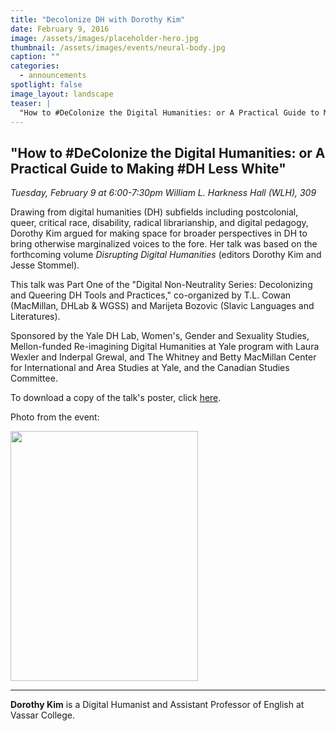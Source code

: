 ```yaml
---
title: "Decolonize DH with Dorothy Kim"
date: February 9, 2016
image: /assets/images/placeholder-hero.jpg
thumbnail: /assets/images/events/neural-body.jpg
caption: ""
categories: 
  - announcements
spotlight: false 
image_layout: landscape
teaser: |
  "How to #DeColonize the Digital Humanities: or A Practical Guide to Making #DH Less White Tuesday, February 9 at 6:00-7:30pm William L. Harkness Hall (WLH), 309 Drawing from digital humanities (DH..."
---
```


<h2>"How to #DeColonize the Digital Humanities: or A Practical Guide to Making #DH Less White"</h2>
<em>Tuesday, February 9 at 6:00-7:30pm</em>
<em>William L. Harkness Hall (WLH), 309</em>
   
Drawing from digital humanities (DH) subfields including postcolonial, queer, critical race, disability, radical librarianship, and digital pedagogy, Dorothy Kim argued for making space for broader perspectives in DH to bring otherwise marginalized voices to the fore. Her talk was based on the forthcoming volume <em>Disrupting Digital Humanities</em> (editors Dorothy Kim and Jesse Stommel).
   
This talk was Part One of the "Digital Non-Neutrality Series: Decolonizing and Queering DH Tools and Practices," co-organized by T.L. Cowan (MacMillan, DHLab &amp; WGSS) and Marijeta Bozovic (Slavic Languages and Literatures).
   
Sponsored by the Yale DH Lab, Women's, Gender and Sexuality Studies, Mellon-funded Re-imagining Digital Humanities at Yale program with Laura Wexler and Inderpal Grewal, and The Whitney and Betty MacMillan Center for International and Area Studies at Yale, and the Canadian Studies Committee.
   
To download a copy of the talk's poster, click <a href="http://web.library.yale.edu/sites/default/files/images/2016-2-9-Decolonizing-DH.jpg">here</a>.
   
Photo from the event:
   
<a href="http://web.library.yale.edu/sites/default/files/images/DorothyKim.jpg">
 <img alt="" height="400" src="http://web.library.yale.edu/sites/default/files/resize/images/DorothyKim-300x400.jpg" width="300"/>
</a>
   
---
   
<strong>Dorothy Kim</strong> is a Digital Humanist and Assistant Professor of English at Vassar College.